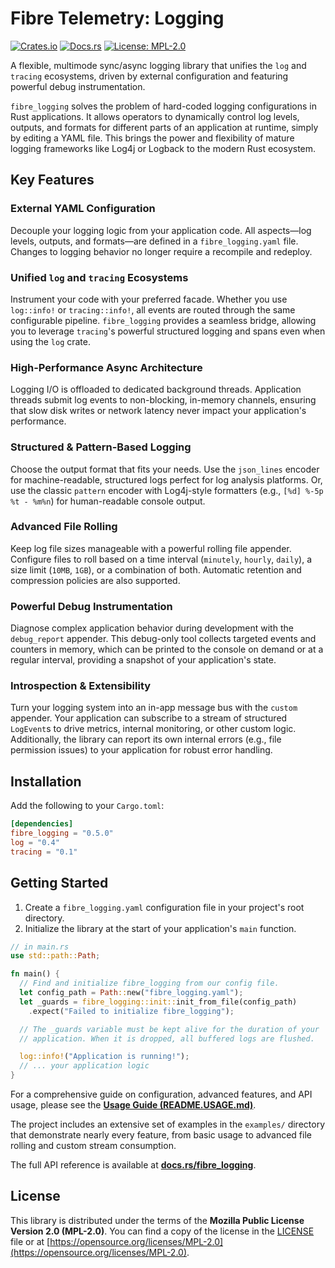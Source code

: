 # Fibre Telemetry: Logging

[![Crates.io](https://img.shields.io/crates/v/fibre_logging.svg)](https://crates.io/crates/fibre_logging)
[![Docs.rs](https://docs.rs/fibre_logging/badge.svg)](https://docs.rs/fibre_logging)
[![License: MPL-2.0](https://img.shields.io/badge/License-MPL%202.0-brightgreen.svg)](https://opensource.org/licenses/MPL-2.0)

A flexible, multimode sync/async logging library that unifies the `log` and `tracing` ecosystems, driven by external configuration and featuring powerful debug instrumentation.

`fibre_logging` solves the problem of hard-coded logging configurations in Rust applications. It allows operators to dynamically control log levels, outputs, and formats for different parts of an application at runtime, simply by editing a YAML file. This brings the power and flexibility of mature logging frameworks like Log4j or Logback to the modern Rust ecosystem.

## Key Features

### External YAML Configuration
Decouple your logging logic from your application code. All aspects—log levels, outputs, and formats—are defined in a `fibre_logging.yaml` file. Changes to logging behavior no longer require a recompile and redeploy.

### Unified `log` and `tracing` Ecosystems
Instrument your code with your preferred facade. Whether you use `log::info!` or `tracing::info!`, all events are routed through the same configurable pipeline. `fibre_logging` provides a seamless bridge, allowing you to leverage `tracing`'s powerful structured logging and spans even when using the `log` crate.

### High-Performance Async Architecture
Logging I/O is offloaded to dedicated background threads. Application threads submit log events to non-blocking, in-memory channels, ensuring that slow disk writes or network latency never impact your application's performance.

### Structured & Pattern-Based Logging
Choose the output format that fits your needs. Use the `json_lines` encoder for machine-readable, structured logs perfect for log analysis platforms. Or, use the classic `pattern` encoder with Log4j-style formatters (e.g., `[%d] %-5p %t - %m%n`) for human-readable console output.

### Advanced File Rolling
Keep log file sizes manageable with a powerful rolling file appender. Configure files to roll based on a time interval (`minutely`, `hourly`, `daily`), a size limit (`10MB`, `1GB`), or a combination of both. Automatic retention and compression policies are also supported.

### Powerful Debug Instrumentation
Diagnose complex application behavior during development with the `debug_report` appender. This debug-only tool collects targeted events and counters in memory, which can be printed to the console on demand or at a regular interval, providing a snapshot of your application's state.

### Introspection & Extensibility
Turn your logging system into an in-app message bus with the `custom` appender. Your application can subscribe to a stream of structured `LogEvent`s to drive metrics, internal monitoring, or other custom logic. Additionally, the library can report its own internal errors (e.g., file permission issues) to your application for robust error handling.

## Installation

Add the following to your `Cargo.toml`:

```toml
[dependencies]
fibre_logging = "0.5.0"
log = "0.4"
tracing = "0.1"
```

## Getting Started

1.  Create a `fibre_logging.yaml` configuration file in your project's root directory.
2.  Initialize the library at the start of your application's `main` function.

```rust
// in main.rs
use std::path::Path;

fn main() {
  // Find and initialize fibre_logging from our config file.
  let config_path = Path::new("fibre_logging.yaml");
  let _guards = fibre_logging::init::init_from_file(config_path)
    .expect("Failed to initialize fibre_logging");

  // The _guards variable must be kept alive for the duration of your
  // application. When it is dropped, all buffered logs are flushed.

  log::info!("Application is running!");
  // ... your application logic
}
```

For a comprehensive guide on configuration, advanced features, and API usage, please see the **[Usage Guide (README.USAGE.md)](README.USAGE.md)**.

The project includes an extensive set of examples in the `examples/` directory that demonstrate nearly every feature, from basic usage to advanced file rolling and custom stream consumption.

The full API reference is available at **[docs.rs/fibre_logging](https://docs.rs/fibre_logging/)**.

## License

This library is distributed under the terms of the **Mozilla Public License Version 2.0 (MPL-2.0)**.
You can find a copy of the license in the [LICENSE](./LICENSE) file or at [https://opensource.org/licenses/MPL-2.0](https://opensource.org/licenses/MPL-2.0).
